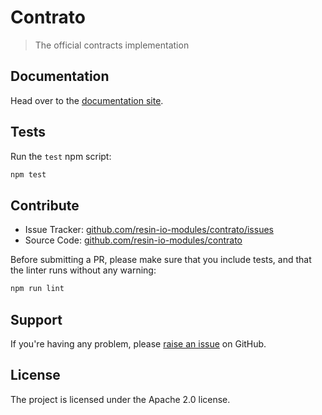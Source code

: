 Contrato
========

> The official contracts implementation

Documentation
-------------

Head over to the [documentation site][docs].

Tests
-----

Run the `test` npm script:

```sh
npm test
```

Contribute
----------

- Issue Tracker: [github.com/resin-io-modules/contrato/issues](https://github.com/resin-io-modules/contrato/issues)
- Source Code: [github.com/resin-io-modules/contrato](https://github.com/resin-io-modules/contrato)

Before submitting a PR, please make sure that you include tests, and that the
linter runs without any warning:

```sh
npm run lint
```

Support
-------

If you're having any problem, please [raise an
issue](https://github.com/resin-io-modules/contrato/issues/new) on GitHub.

License
-------

The project is licensed under the Apache 2.0 license.

[docs]: https://resin-io-modules.github.io/contrato/
